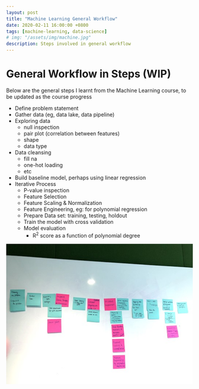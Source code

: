 ```yaml
---
layout: post
title: "Machine Learning General Workflow"
date: 2020-02-11 16:00:00 +0800
tags: [machine-learning, data-science]
# img: "/assets/img/machine.jpg"
description: Steps involved in general workflow
---
```


# General Workflow in Steps (WIP)

Below are the general steps I learnt from the Machine Learning course, to be updated as the course progress

- Define problem statement
- Gather data (eg, data lake, data pipeline)
- Exploring data
  - null inspection
  - pair plot (correlation between features)
  - shape
  - data type
- Data cleansing
  - fill na
  - one-hot loading
  - etc
- Build baseline model, perhaps using linear regression
- Iterative Process
  - P-value inspection
  - Feature Selection
  - Feature Scaling & Normalization
  - Feature Engineering, eg: for polynomial regression
  - Prepare Data set: training, testing, holdout
  - Train the model with cross validation
  - Model evaluation
    - R<sup>2</sup> score as a function of polynomial degree

![workflow](/assets/img/workflow.jpg)
